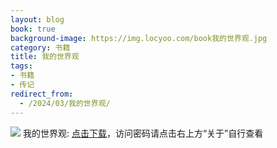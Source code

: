 ```yaml
---
layout: blog
book: true
background-image: https://img.locyoo.com/book我的世界观.jpg
category: 书籍
title: 我的世界观
tags:
- 书籍
- 传记
redirect_from:
  - /2024/03/我的世界观/
---
```

![](https://img.locyoo.com/book我的世界观.jpg)
我的世界观: <a name = "ref1" href="https://url18.ctfile.com/f/50983618-1437033044-b2f65d?p=3619">点击下载</a>，访问密码请点击右上方“关于”自行查看